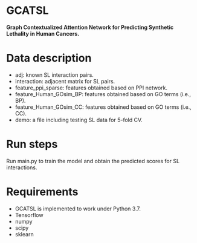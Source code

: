 # GCATSL
**Graph Contextualized Attention Network for Predicting Synthetic Lethality in Human Cancers.** 

# Data description
* adj: known SL interaction pairs.
* interaction: adjacent matrix for SL pairs.
* feature_ppi_sparse: features obtained based on PPI network.
* feature_Human_GOsim_BP: features obtained based on GO terms (i.e., BP).
* feature_Human_GOsim_CC: features obtained based on GO terms (i.e., CC).
* demo: a file including testing SL data for 5-fold CV.

# Run steps
Run main.py to train the model and obtain the predicted scores for SL interactions.

# Requirements
* GCATSL is implemented to work under Python 3.7.
* Tensorflow
* numpy
* scipy
* sklearn
